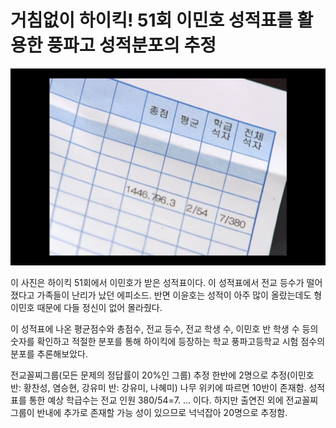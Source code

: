 # 거침없이 하이킥! 51회 이민호 성적표를 활용한 풍파고 성적분포의 추정

![title](Images/seongjeokpyo.jpg)

이 사진은 하이킥 51회에서 이민호가 받은 성적표이다. 이 성적표에서 전교 등수가 떨어졌다고 가족들이 난리가 났던 에피소드. 반면 이윤호는 성적이 아주 많이 올랐는데도 형 이민호 때문에 다들 정신이 없어 몰라줬다. 

이 성적표에 나온 평균점수와 총점수, 전교 등수, 전교 학생 수, 이민호 반 학생 수 등의 숫자를 확인하고 적절한 분포를 통해 하이킥에 등장하는 학교 풍파고등학교 시험 점수의 분포를 추론해보았다.

 전교꼴찌그룹(모든 문제의 정답률이 20%인 그룹) 추정
  한반에 2명으로 추정(이민호 반: 황찬성, 염승현, 강유미 반: 강유미, 나혜미)
  나무 위키에 따르면 10반이 존재함. 
  성적표를 통한 예상 학급수는 전교 인원 380/54=7. ... 이다.
  하지만 출연진 외에 전교꼴찌그룹이 반내에 추가로 존재할 가능 성이 있으므로 넉넉잡아 20명으로 추정함.